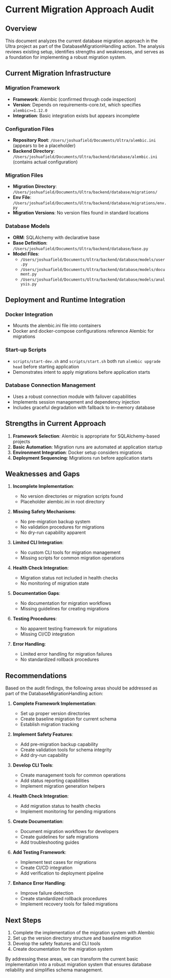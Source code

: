 # Current Migration Approach Audit

## Overview

This document analyzes the current database migration approach in the Ultra project as part of the DatabaseMigrationHandling action. The analysis reviews existing setup, identifies strengths and weaknesses, and serves as a foundation for implementing a robust migration system.

## Current Migration Infrastructure

### Migration Framework
- **Framework**: Alembic (confirmed through code inspection)
- **Version**: Depends on requirements-core.txt, which specifies `alembic>=1.12.0`
- **Integration**: Basic integration exists but appears incomplete

### Configuration Files
- **Repository Root**: `/Users/joshuafield/Documents/Ultra/alembic.ini` (appears to be a placeholder)
- **Backend Directory**: `/Users/joshuafield/Documents/Ultra/backend/database/alembic.ini` (contains actual configuration)

### Migration Files
- **Migration Directory**: `/Users/joshuafield/Documents/Ultra/backend/database/migrations/`
- **Env File**: `/Users/joshuafield/Documents/Ultra/backend/database/migrations/env.py` 
- **Migration Versions**: No version files found in standard locations

### Database Models
- **ORM**: SQLAlchemy with declarative base
- **Base Definition**: `/Users/joshuafield/Documents/Ultra/backend/database/base.py`
- **Model Files**: 
  - `/Users/joshuafield/Documents/Ultra/backend/database/models/user.py`
  - `/Users/joshuafield/Documents/Ultra/backend/database/models/document.py`
  - `/Users/joshuafield/Documents/Ultra/backend/database/models/analysis.py`

## Deployment and Runtime Integration

### Docker Integration
- Mounts the alembic.ini file into containers
- Docker and docker-compose configurations reference Alembic for migrations

### Start-up Scripts
- `scripts/start-dev.sh` and `scripts/start.sh` both run `alembic upgrade head` before starting application
- Demonstrates intent to apply migrations before application starts

### Database Connection Management
- Uses a robust connection module with failover capabilities
- Implements session management and dependency injection
- Includes graceful degradation with fallback to in-memory database

## Strengths in Current Approach

1. **Framework Selection**: Alembic is appropriate for SQLAlchemy-based projects
2. **Basic Automation**: Migration runs are automated at application startup
3. **Environment Integration**: Docker setup considers migrations
4. **Deployment Sequencing**: Migrations run before application starts

## Weaknesses and Gaps

1. **Incomplete Implementation**: 
   - No version directories or migration scripts found
   - Placeholder alembic.ini in root directory

2. **Missing Safety Mechanisms**:
   - No pre-migration backup system
   - No validation procedures for migrations
   - No dry-run capability apparent

3. **Limited CLI Integration**:
   - No custom CLI tools for migration management
   - Missing scripts for common migration operations

4. **Health Check Integration**:
   - Migration status not included in health checks
   - No monitoring of migration state

5. **Documentation Gaps**:
   - No documentation for migration workflows
   - Missing guidelines for creating migrations

6. **Testing Procedures**:
   - No apparent testing framework for migrations
   - Missing CI/CD integration

7. **Error Handling**:
   - Limited error handling for migration failures
   - No standardized rollback procedures

## Recommendations

Based on the audit findings, the following areas should be addressed as part of the DatabaseMigrationHandling action:

1. **Complete Framework Implementation**:
   - Set up proper version directories
   - Create baseline migration for current schema
   - Establish migration tracking

2. **Implement Safety Features**:
   - Add pre-migration backup capability
   - Create validation tools for schema integrity
   - Add dry-run capability

3. **Develop CLI Tools**:
   - Create management tools for common operations
   - Add status reporting capabilities
   - Implement migration generation helpers

4. **Health Check Integration**:
   - Add migration status to health checks
   - Implement monitoring for pending migrations

5. **Create Documentation**:
   - Document migration workflows for developers
   - Create guidelines for safe migrations
   - Add troubleshooting guides

6. **Add Testing Framework**:
   - Implement test cases for migrations
   - Create CI/CD integration
   - Add verification to deployment pipeline

7. **Enhance Error Handling**:
   - Improve failure detection
   - Create standardized rollback procedures
   - Implement recovery tools for failed migrations

## Next Steps

1. Complete the implementation of the migration system with Alembic
2. Set up the version directory structure and baseline migration
3. Develop the safety features and CLI tools
4. Create documentation for the migration system

By addressing these areas, we can transform the current basic implementation into a robust migration system that ensures database reliability and simplifies schema management.